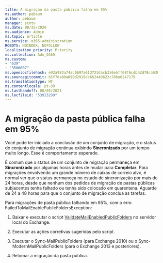 ```yaml
---
title: A migração da pasta pública falha em 95%
ms.author: pebaum
author: pebaum
manager: scotv
ms.date: 08/25/2020
ms.audience: Admin
ms.topic: article
ms.service: o365-administration
ROBOTS: NOINDEX, NOFOLLOW
localization_priority: Priority
ms.collection: Adm_O365
ms.custom:
- "639"
- "3500007"
ms.openlocfilehash: e92a983a74ac0b97a613723dacb356ebff68f6cdba2d78ca63085a818d12e739
ms.sourcegitcommit: b5f7da89a650d2915dc652449623c78be6247175
ms.translationtype: HT
ms.contentlocale: pt-BR
ms.lasthandoff: 08/05/2021
ms.locfileid: "53923299"
---
```

# <a name="public-folder-migration-fails-at-95"></a>A migração da pasta pública falha em 95%

Você pode ter iniciado a conclusão de um conjunto de migração, e o status do conjunto de migração continua exibindo **Sincronizado** por um tempo muito longo. Esse é comportamento esperado.

É comum que o status de um conjunto de migração permaneça em **Sincronizado** por algumas horas antes de mudar para **Completar**. Para migrações envolvendo um grande número de caixas de correio alvo, é normal ver que o status permaneça no estado de sincronização por mais de 24 horas, desde que nenhum dos pedidos de migração de pastas públicas subjacentes tenha falhado ou tenha sido colocado em quarentena. Aguarde de 24 a 48 horas para que o conjunto de migração conclua as tarefas.

Para migrações de pasta pública falhando em 95%, com o erro FailedToMailEnablePublicFoldersException:

1. Baixar e executar o script [ValidateMailEnabledPublicFolders](https://aka.ms/ValidateMEPF) no servidor local do Exchange.

2. Executar as ações corretivas sugeridas pelo script.

3. Executar o Sync-MailPublicFolders (para Exchange 2010) ou o Sync-ModernMailPublicFolders (para o Exchange 2013 e posteriores).

4. Retomar a migração da pasta pública.
